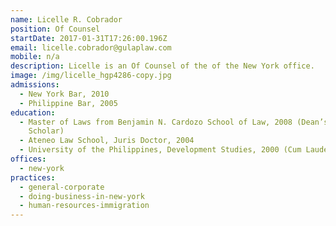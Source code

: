 ```yaml
---
name: Licelle R. Cobrador
position: Of Counsel
startDate: 2017-01-31T17:26:00.196Z
email: licelle.cobrador@gulaplaw.com
mobile: n/a
description: Licelle is an Of Counsel of the of the New York office.
image: /img/licelle_hgp4286-copy.jpg
admissions:
  - New York Bar, 2010
  - Philippine Bar, 2005
education:
  - Master of Laws from Benjamin N. Cardozo School of Law, 2008 (Dean’s Merit
    Scholar)
  - Ateneo Law School, Juris Doctor, 2004
  - University of the Philippines, Development Studies, 2000 (Cum Laude)
offices:
  - new-york
practices:
  - general-corporate
  - doing-business-in-new-york
  - human-resources-immigration
---
```

